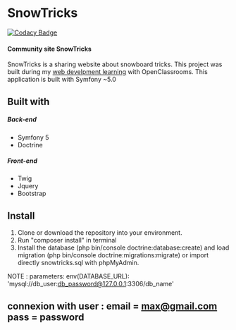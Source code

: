 # SnowTricks
 [![Codacy Badge](https://api.codacy.com/project/badge/Grade/a5fd2402405e41d4b8ae07f636766c02)](https://www.codacy.com/manual/cedflam/SnowTricks?utm_source=github.com&amp;utm_medium=referral&amp;utm_content=cedflam/SnowTricks&amp;utm_campaign=Badge_Grade)
 #### Community site SnowTricks
SnowTricks is a sharing website about snowboard tricks. This project was built during my [web develpment learning](https://openclassrooms.com/paths/developpeur-se-d-application-php-symfony) with OpenClassrooms. 
 This application is built with Symfony ~5.0
## Built with
##### Back-end
* Symfony 5
* Doctrine 

 ##### Front-end
* Twig
* Jquery
* Bootstrap
## Install
 1. Clone or download the repository into your environment.   
 2. Run "composer install" in terminal
 3. Install the database (php bin/console doctrine:database:create) and load migration (php bin/console doctrine:migrations:migrate) or import directly snowtricks.sql with phpMyAdmin.
 
     
 NOTE : 
parameters:
    env(DATABASE_URL): 'mysql://db_user:db_password@127.0.0.1:3306/db_name'
   ## connexion with user : email = max@gmail.com pass = password
 
